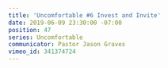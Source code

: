 ```yaml
---
title: 'Uncomfortable #6 Invest and Invite'
date: 2019-06-09 23:30:00 -07:00
position: 47
series: Uncomfortable
communicator: Pastor Jason Graves
vimeo_id: 341374724
---
```


